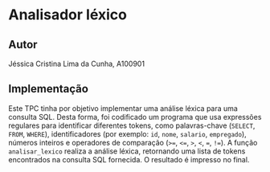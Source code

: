 # Analisador léxico

## Autor

Jéssica Cristina Lima da Cunha, A100901

## Implementação

Este TPC tinha por objetivo implementar uma análise léxica para uma consulta SQL. Desta forma, foi codificado um programa que usa expressões regulares para identificar diferentes tokens, como palavras-chave (`SELECT`, `FROM`, `WHERE`), identificadores (por exemplo: `id`, `nome`, `salario`, `empregado`), números inteiros e operadores de comparação (`>=`, `<=`, `>`, `<`, `=`, `!=`). A função `analisar_lexico` realiza a análise léxica, retornando uma lista de tokens encontrados na consulta SQL fornecida. O resultado é impresso no final.

